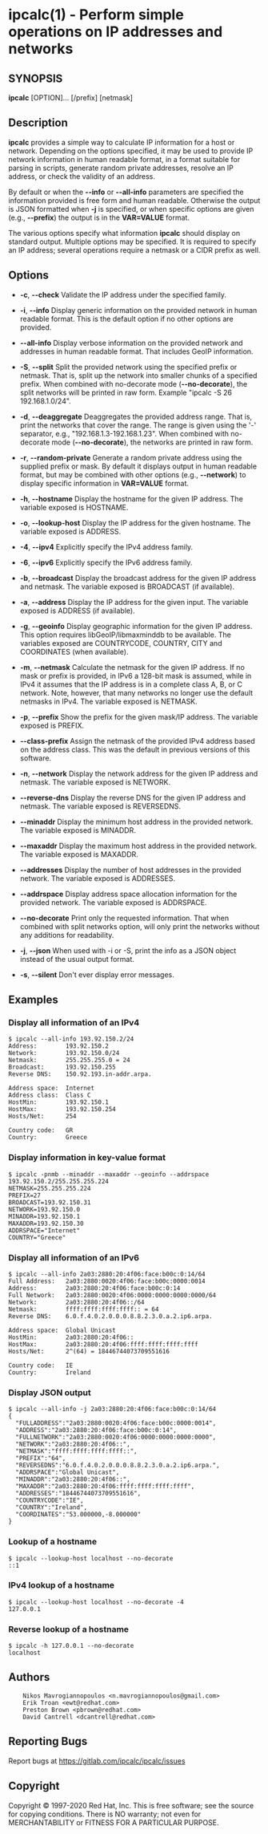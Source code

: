 # ipcalc(1) - Perform simple operations on IP addresses and networks

## SYNOPSIS
**ipcalc** [OPTION]... <IP address>[/prefix] [netmask]


## Description

**ipcalc** provides a simple way to calculate IP information for a host
or network. Depending on the options specified, it may be used to provide
IP network information in human readable format, in a format suitable for
parsing in scripts, generate random private addresses, resolve an IP address,
or check the validity of an address.

By default or when the **--info** or **--all-info** parameters
are specified the information provided is free form and human readable.
Otherwise the output is JSON formatted when **-j** is specified,
or when specific options are given (e.g., **--prefix**) the output is
in the **VAR=VALUE** format.

The various options specify what information **ipcalc** should display
on standard output. Multiple options may be specified.  It is required
to specify an IP address; several operations require
a netmask or a CIDR prefix as well.


## Options

* **-c**, **--check**
  Validate the IP address under the specified family.

* **-i**, **--info**
  Display generic information on the provided network in human readable format.
  This is the default option if no other options are provided.

* **--all-info**
  Display verbose information on the provided network and addresses in human
  readable format. That includes GeoIP information.

* **-S**, **--split**
  Split the provided network using the specified prefix or netmask. That is,
  split up the network into smaller chunks of a specified prefix. When
  combined with no-decorate mode (**--no-decorate**), the split networks
  will be printed in raw form. Example "ipcalc -S 26 192.168.1.0/24".

* **-d**, **--deaggregate**
  Deaggregates the provided address range. That is, print the networks that
  cover the range. The range is given using the '-' separator, e.g.,
  "192.168.1.3-192.168.1.23". When combined with no-decorate mode
  (**--no-decorate**), the networks are printed in raw form.

* **-r**, **--random-private**
  Generate a random private address using the supplied prefix or mask. By default
  it displays output in human readable format, but may be combined with
  other options (e.g., **--network**) to display specific information in
  **VAR=VALUE** format.

* **-h**, **--hostname**
  Display the hostname for the given IP address.
  The variable exposed is HOSTNAME.

* **-o**, **--lookup-host**
  Display the IP address for the given hostname.
  The variable exposed is ADDRESS.

* **-4**, **--ipv4**
  Explicitly specify the IPv4 address family.

* **-6**, **--ipv6**
  Explicitly specify the IPv6 address family.

* **-b**, **--broadcast**
  Display the broadcast address for the given IP address and netmask.
  The variable exposed is BROADCAST (if available).

* **-a**, **--address**
  Display the IP address for the given input.
  The variable exposed is ADDRESS (if available).

* **-g**, **--geoinfo**
  Display geographic information for the given IP address. This option
  requires libGeoIP/libmaxminddb to be available. The variables exposed are
  COUNTRYCODE, COUNTRY, CITY and COORDINATES (when available).

* **-m**, **--netmask**
  Calculate the netmask for the given IP address. If no mask or prefix
  is provided, in IPv6 a 128-bit mask is assumed, while in IPv4 it assumes
  that the IP address is in a complete class A, B, or C network. Note,
  however, that many networks no longer use the default netmasks in IPv4.
  The variable exposed is NETMASK.

* **-p**, **--prefix**
  Show the prefix for the given mask/IP address.
  The variable exposed is PREFIX.

* **--class-prefix**
  Assign the netmask of the provided IPv4 address based on the address
  class. This was the default in previous versions of this software.

* **-n**, **--network**
  Display the network address for the given IP address and netmask.
  The variable exposed is NETWORK.

* **--reverse-dns**
  Display the reverse DNS for the given IP address and netmask.
  The variable exposed is REVERSEDNS.

* **--minaddr**
  Display the minimum host address in the provided network.
  The variable exposed is MINADDR.

* **--maxaddr**
  Display the maximum host address in the provided network.
  The variable exposed is MAXADDR.

* **--addresses**
  Display the number of host addresses in the provided network.
  The variable exposed is ADDRESSES.

* **--addrspace**
  Display address space allocation information for the provided network.
  The variable exposed is ADDRSPACE.

* **--no-decorate**
  Print only the requested information. That when combined with
  split networks option, will only print the networks without any
  additions for readability.

* **-j**, **--json**
  When used with -i or -S, print the info as a JSON object
  instead of the usual output format.

* **-s**, **--silent**
  Don't ever display error messages.


## Examples

### Display all information of an IPv4
```
$ ipcalc --all-info 193.92.150.2/24
Address:        193.92.150.2
Network:        193.92.150.0/24
Netmask:        255.255.255.0 = 24
Broadcast:      193.92.150.255
Reverse DNS:    150.92.193.in-addr.arpa.

Address space:  Internet
Address class:  Class C
HostMin:        193.92.150.1
HostMax:        193.92.150.254
Hosts/Net:      254

Country code:   GR
Country:        Greece
```

### Display information in key-value format
```
$ ipcalc -pnmb --minaddr --maxaddr --geoinfo --addrspace 193.92.150.2/255.255.255.224
NETMASK=255.255.255.224
PREFIX=27
BROADCAST=193.92.150.31
NETWORK=193.92.150.0
MINADDR=193.92.150.1
MAXADDR=193.92.150.30
ADDRSPACE="Internet"
COUNTRY="Greece"
```

### Display all information of an IPv6
```
$ ipcalc --all-info 2a03:2880:20:4f06:face:b00c:0:14/64
Full Address:   2a03:2880:0020:4f06:face:b00c:0000:0014
Address:        2a03:2880:20:4f06:face:b00c:0:14
Full Network:   2a03:2880:0020:4f06:0000:0000:0000:0000/64
Network:        2a03:2880:20:4f06::/64
Netmask:        ffff:ffff:ffff:ffff:: = 64
Reverse DNS:    6.0.f.4.0.2.0.0.0.8.8.2.3.0.a.2.ip6.arpa.

Address space:  Global Unicast
HostMin:        2a03:2880:20:4f06::
HostMax:        2a03:2880:20:4f06:ffff:ffff:ffff:ffff
Hosts/Net:      2^(64) = 18446744073709551616

Country code:   IE
Country:        Ireland
```

### Display JSON output

```
$ ipcalc --all-info -j 2a03:2880:20:4f06:face:b00c:0:14/64
{
  "FULLADDRESS":"2a03:2880:0020:4f06:face:b00c:0000:0014",
  "ADDRESS":"2a03:2880:20:4f06:face:b00c:0:14",
  "FULLNETWORK":"2a03:2880:0020:4f06:0000:0000:0000:0000",
  "NETWORK":"2a03:2880:20:4f06::",
  "NETMASK":"ffff:ffff:ffff:ffff::",
  "PREFIX":"64",
  "REVERSEDNS":"6.0.f.4.0.2.0.0.0.8.8.2.3.0.a.2.ip6.arpa.",
  "ADDRSPACE":"Global Unicast",
  "MINADDR":"2a03:2880:20:4f06::",
  "MAXADDR":"2a03:2880:20:4f06:ffff:ffff:ffff:ffff",
  "ADDRESSES":"18446744073709551616",
  "COUNTRYCODE":"IE",
  "COUNTRY":"Ireland",
  "COORDINATES":"53.000000,-8.000000"
}
```

### Lookup of a hostname
```
$ ipcalc --lookup-host localhost --no-decorate
::1
```

### IPv4 lookup of a hostname
```
$ ipcalc --lookup-host localhost --no-decorate -4
127.0.0.1
```

### Reverse lookup of a hostname
```
$ ipcalc -h 127.0.0.1 --no-decorate
localhost
```

## Authors
```
    Nikos Mavrogiannopoulos <n.mavrogiannopoulos@gmail.com>
    Erik Troan <ewt@redhat.com>
    Preston Brown <pbrown@redhat.com>
    David Cantrell <dcantrell@redhat.com>
```

## Reporting Bugs

Report bugs at https://gitlab.com/ipcalc/ipcalc/issues

## Copyright

Copyright © 1997-2020 Red Hat, Inc.
This is free software; see the source for copying conditions.  There is NO
warranty; not even for MERCHANTABILITY or FITNESS FOR A PARTICULAR
PURPOSE.
